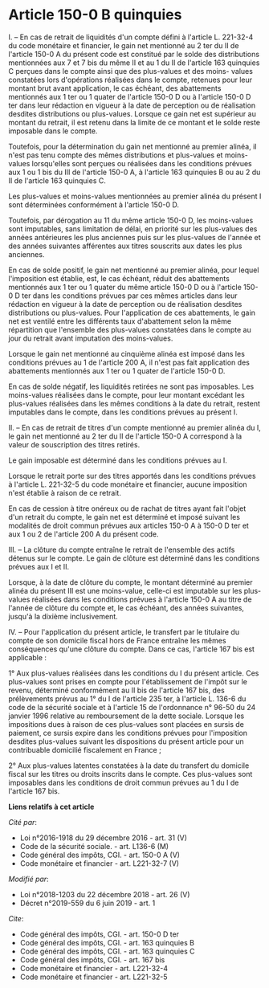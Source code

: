 # Article 150-0 B quinquies

I. – En cas de retrait de liquidités d'un compte défini à l'article L. 221-32-4 du code monétaire et financier, le gain net
mentionné au 2 ter du II de l'article 150-0 A du présent code est constitué par le solde des distributions mentionnées aux 7
et 7 bis du même II et au 1 du II de l'article 163 quinquies C perçues dans le compte ainsi que des plus-values et des moins-
values constatées lors d'opérations réalisées dans le compte, retenues pour leur montant brut avant application, le cas
échéant, des abattements mentionnés aux 1 ter ou 1 quater de l'article 150-0 D ou à l'article 150-0 D ter dans leur rédaction
en vigueur à la date de perception ou de réalisation desdites distributions ou plus-values. Lorsque ce gain net est supérieur
au montant du retrait, il est retenu dans la limite de ce montant et le solde reste imposable dans le compte.

Toutefois, pour la détermination du gain net mentionné au premier alinéa, il n'est pas tenu compte des mêmes distributions et
plus-values et moins-values lorsqu'elles sont perçues ou réalisées dans les conditions prévues aux 1 ou 1 bis du III de
l'article 150-0 A, à l'article 163 quinquies B ou au 2 du II de l'article 163 quinquies C.

Les plus-values et moins-values mentionnées au premier alinéa du présent I sont déterminées conformément à l'article 150-0 D.

Toutefois, par dérogation au 11 du même article 150-0 D, les moins-values sont imputables, sans limitation de délai, en
priorité sur les plus-values des années antérieures les plus anciennes puis sur les plus-values de l'année et des années
suivantes afférentes aux titres souscrits aux dates les plus anciennes.

En cas de solde positif, le gain net mentionné au premier alinéa, pour lequel l'imposition est établie, est, le cas échéant,
réduit des abattements mentionnés aux 1 ter ou 1 quater du même article 150-0 D ou à l'article 150-0 D ter dans les
conditions prévues par ces mêmes articles dans leur rédaction en vigueur à la date de perception ou de réalisation desdites
distributions ou plus-values. Pour l'application de ces abattements, le gain net est ventilé entre les différents taux
d'abattement selon la même répartition que l'ensemble des plus-values constatées dans le compte au jour du retrait avant
imputation des moins-values.

Lorsque le gain net mentionné au cinquième alinéa est imposé dans les conditions prévues au 1 de l'article 200 A, il n'est
pas fait application des abattements mentionnés aux 1 ter ou 1 quater de l'article 150-0 D.

En cas de solde négatif, les liquidités retirées ne sont pas imposables. Les moins-values réalisées dans le compte, pour leur
montant excédant les plus-values réalisées dans les mêmes conditions à la date du retrait, restent imputables dans le compte,
dans les conditions prévues au présent I.

II. – En cas de retrait de titres d'un compte mentionné au premier alinéa du I, le gain net mentionné au 2 ter du II de
l'article 150-0 A correspond à la valeur de souscription des titres retirés.

Le gain imposable est déterminé dans les conditions prévues au I.

Lorsque le retrait porte sur des titres apportés dans les conditions prévues à l'article L. 221-32-5 du code monétaire et
financier, aucune imposition n'est établie à raison de ce retrait.

En cas de cession à titre onéreux ou de rachat de titres ayant fait l'objet d'un retrait du compte, le gain net est déterminé
et imposé suivant les modalités de droit commun prévues aux articles 150-0 A à 150-0 D ter et aux 1 ou 2 de l'article 200 A
du présent code.

III. – La clôture du compte entraîne le retrait de l'ensemble des actifs détenus sur le compte. Le gain de clôture est
déterminé dans les conditions prévues aux I et II.

Lorsque, à la date de clôture du compte, le montant déterminé au premier alinéa du présent III est une moins-value, celle-ci
est imputable sur les plus-values réalisées dans les conditions prévues à l'article 150-0 A au titre de l'année de clôture du
compte et, le cas échéant, des années suivantes, jusqu'à la dixième inclusivement.

IV. – Pour l'application du présent article, le transfert par le titulaire du compte de son domicile fiscal hors de France
entraîne les mêmes conséquences qu'une clôture du compte. Dans ce cas, l'article 167 bis est applicable :

1° Aux plus-values réalisées dans les conditions du I du présent article. Ces plus-values sont prises en compte pour
l'établissement de l'impôt sur le revenu, déterminé conformément au II bis de l'article 167 bis, des prélèvements prévus au
1° du I de l'article 235 ter, à l'article L. 136-6 du code de la sécurité sociale et à l'article 15 de l'ordonnance n° 96-50
du 24 janvier 1996 relative au remboursement de la dette sociale. Lorsque les impositions dues à raison de ces plus-values
sont placées en sursis de paiement, ce sursis expire dans les conditions prévues pour l'imposition desdites plus-values
suivant les dispositions du présent article pour un contribuable domicilié fiscalement en France ;

2° Aux plus-values latentes constatées à la date du transfert du domicile fiscal sur les titres ou droits inscrits dans le
compte. Ces plus-values sont imposables dans les conditions de droit commun prévues au 1 du I de l'article 167 bis.

**Liens relatifs à cet article**

_Cité par_:

  - Loi n°2016-1918 du 29 décembre 2016 - art. 31 (V)
  - Code de la sécurité sociale. - art. L136-6 (M)
  - Code général des impôts, CGI. - art. 150-0 A (V)
  - Code monétaire et financier - art. L221-32-7 (V)

_Modifié par_:

  - Loi n°2018-1203 du 22 décembre 2018 - art. 26 (V)
  - Décret n°2019-559 du 6 juin 2019 - art. 1

_Cite_:

  - Code général des impôts, CGI. - art. 150-0 D ter
  - Code général des impôts, CGI. - art. 163 quinquies B
  - Code général des impôts, CGI. - art. 163 quinquies C
  - Code général des impôts, CGI. - art. 167 bis
  - Code monétaire et financier - art. L221-32-4
  - Code monétaire et financier - art. L221-32-5
